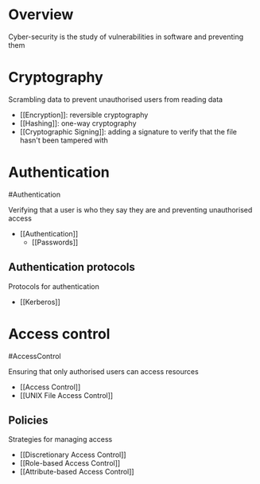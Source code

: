 # Overview
Cyber-security is the study of vulnerabilities in software and preventing them

# Cryptography
Scrambling data to prevent unauthorised users from reading data

- [[Encryption]]: reversible cryptography
- [[Hashing]]: one-way cryptography
- [[Cryptographic Signing]]: adding a signature to verify that the file hasn't been tampered with

# Authentication
#Authentication 

Verifying that a user is who they say they are and preventing unauthorised access

- [[Authentication]]
	- [[Passwords]]

## Authentication protocols
Protocols for authentication

- [[Kerberos]]

# Access control
#AccessControl 

Ensuring that only authorised users can access resources

- [[Access Control]]
- [[UNIX File Access Control]]

## Policies
Strategies for managing access

- [[Discretionary Access Control]]
- [[Role-based Access Control]]
- [[Attribute-based Access Control]]